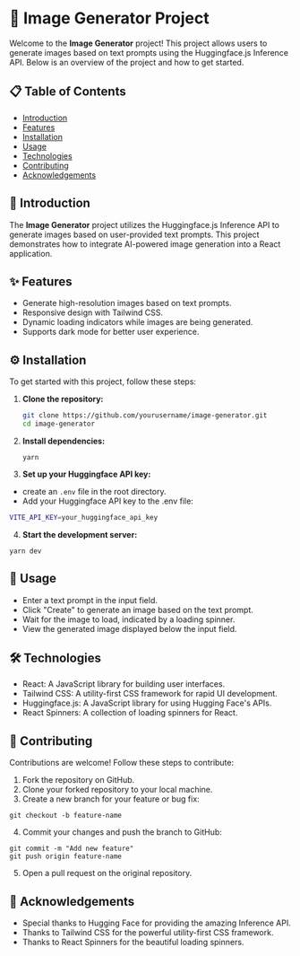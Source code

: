# 🌟 Image Generator Project

Welcome to the **Image Generator** project! This project allows users to generate images based on text prompts using the Huggingface.js Inference API. Below is an overview of the project and how to get started.

## 📋 Table of Contents

- [Introduction](#-introduction)
- [Features](#-features)
- [Installation](#installation)
- [Usage](#-usage)
- [Technologies](#technologies)
- [Contributing](#-contributing)
- [Acknowledgements](#-acknowledgements)

## 📖 Introduction

The **Image Generator** project utilizes the Huggingface.js Inference API to generate images based on user-provided text prompts. This project demonstrates how to integrate AI-powered image generation into a React application.

## ✨ Features

- Generate high-resolution images based on text prompts.
- Responsive design with Tailwind CSS.
- Dynamic loading indicators while images are being generated.
- Supports dark mode for better user experience.

## ⚙️ Installation

To get started with this project, follow these steps:

1. **Clone the repository:**
   ```sh
   git clone https://github.com/yourusername/image-generator.git
   cd image-generator
   ```
2. **Install dependencies:**
   ```
   yarn
   ```
3. **Set up your Huggingface API key:**

- create an `.env` file in the root directory.
- Add your Huggingface API key to the .env file:

```sh
VITE_API_KEY=your_huggingface_api_key
```

4. **Start the development server:**

```
yarn dev
```

## 🚀 Usage

- Enter a text prompt in the input field.
- Click "Create" to generate an image based on the text prompt.
- Wait for the image to load, indicated by a loading spinner.
- View the generated image displayed below the input field.

## 🛠️ Technologies

- React: A JavaScript library for building user interfaces.
- Tailwind CSS: A utility-first CSS framework for rapid UI development.
- Huggingface.js: A JavaScript library for using Hugging Face's APIs.
- React Spinners: A collection of loading spinners for React.

## 🤝 Contributing

Contributions are welcome! Follow these steps to contribute:

1. Fork the repository on GitHub.
2. Clone your forked repository to your local machine.
3. Create a new branch for your feature or bug fix:

```
git checkout -b feature-name
```

4. Commit your changes and push the branch to GitHub:

```
git commit -m "Add new feature"
git push origin feature-name
```

5. Open a pull request on the original repository.

## 🙏 Acknowledgements

- Special thanks to Hugging Face for providing the amazing Inference API.
- Thanks to Tailwind CSS for the powerful utility-first CSS framework.
- Thanks to React Spinners for the beautiful loading spinners.
